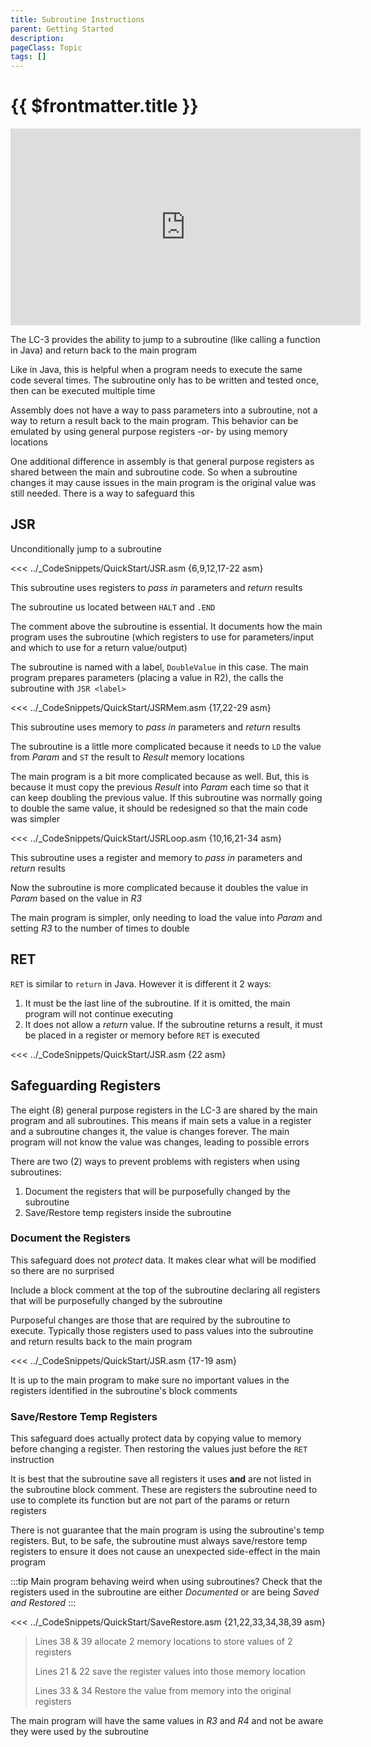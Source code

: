 ```yaml
---
title: Subroutine Instructions
parent: Getting Started
description: 
pageClass: Topic
tags: []
---
```


# {{ $frontmatter.title }}

<div class="iframe-responsive">
<iframe width="560" height="315" src="https://www.youtube.com/embed/-W1Q4OeDKT8" title="YouTube video player" frameborder="0" allow="accelerometer; autoplay; clipboard-write; encrypted-media; gyroscope; picture-in-picture; web-share" allowfullscreen></iframe>
</div>

The LC-3 provides the ability to jump to a subroutine (like calling a function in Java) and return back to the main program

Like in Java, this is helpful when a program needs to execute the same code several times. The subroutine only has to be written and tested once, then can be executed multiple time

Assembly does not have a way to pass parameters into a subroutine, not a way to return a result back to the main program. This behavior can be emulated by using general purpose registers -or- by using memory locations

One additional difference in assembly is that general purpose registers as shared between the main and subroutine code. So when a subroutine changes it may cause issues in the main program is the original value was still needed. There is a way to safeguard this

## JSR
Unconditionally jump to a subroutine

<<< ../_CodeSnippets/QuickStart/JSR.asm {6,9,12,17-22 asm}

This subroutine uses registers to *pass in* parameters and *return* results

The subroutine us located between ```HALT``` and ```.END```

The comment above the subroutine is essential. It documents how the main program uses the subroutine (which registers to use for parameters/input and which to use for a return value/output)

The subroutine is named with a label, ```DoubleValue``` in this case. The main program prepares parameters (placing a value in R2), the calls the subroutine with ```JSR <label>```

<<< ../_CodeSnippets/QuickStart/JSRMem.asm {17,22-29 asm}

This subroutine uses memory to *pass in* parameters and *return* results

The subroutine is a little more complicated because it needs to ```LD``` the value from *Param* and ```ST``` the result to *Result* memory locations

The main program is a bit more complicated because as well. But, this is because it must copy the previous *Result* into *Param* each time so that it can keep doubling the previous value. If this subroutine was normally going to double the same value, it should be redesigned so that the main code was simpler


<<< ../_CodeSnippets/QuickStart/JSRLoop.asm {10,16,21-34 asm}

This subroutine uses a register and memory to *pass in* parameters and *return* results

Now the subroutine is more complicated because it doubles the value in *Param* based on the value in *R3*

The main program is simpler, only needing to load the value into *Param* and setting *R3* to the number of times to double

## RET

```RET``` is similar to ```return``` in Java. However it is different it 2 ways:
1. It must be the last line of the subroutine. If it is omitted, the main program will not continue executing
1. It does not allow a *return* value. If the subroutine returns a result, it must be placed in a register or memory before ```RET``` is executed

<<< ../_CodeSnippets/QuickStart/JSR.asm {22 asm}

## Safeguarding Registers
The eight (8) general purpose registers in the LC-3 are shared by the main program and all subroutines. This means if main sets a value in a register and a subroutine changes it, the value is changes forever. The main program will not know the value was changes, leading to possible errors

There are two (2) ways to prevent problems with registers when using subroutines:
1. Document the registers that will be purposefully changed by the subroutine
1. Save/Restore temp registers inside the subroutine

### Document the Registers

This safeguard does not *protect* data. It makes clear what will be modified so there are no surprised

Include a block comment at the top of the subroutine declaring all registers that will be purposefully changed by the subroutine

Purposeful changes are those that are required by the subroutine to execute. Typically those registers used to pass values into the subroutine and return results back to the main program

<<< ../_CodeSnippets/QuickStart/JSR.asm {17-19 asm}

It is up to the main program to make sure no important values in the registers identified in the subroutine's block comments

### Save/Restore Temp Registers

This safeguard does actually protect data by copying value to memory before changing a register. Then restoring the values just before the ```RET``` instruction

It is best that the subroutine save all registers it uses **and** are not listed in the subroutine block comment. These are registers the subroutine need to use to complete its function but are not part of the params or return registers

There is not guarantee that the main program is using the subroutine's temp registers. But, to be safe, the subroutine must always save/restore temp registers to ensure it does not cause an unexpected side-effect in the main program

:::tip Main program behaving weird when using subroutines?
Check that the registers used in the subroutine are either *Documented* or are being *Saved and Restored*
:::

<<< ../_CodeSnippets/QuickStart/SaveRestore.asm {21,22,33,34,38,39 asm}

>Lines 38 & 39 allocate 2 memory locations to store values of 2 registers
>
>Lines 21 & 22 save the register values into those memory location
>
>Lines 33 & 34 Restore the value from memory into the original registers

The main program will have the same values in *R3* and *R4* and not be aware they were used by the subroutine
